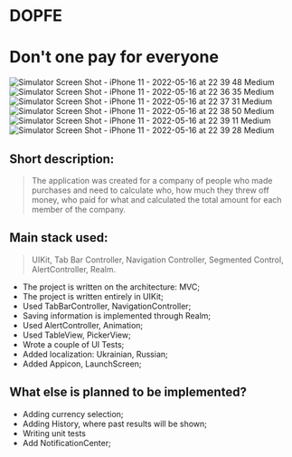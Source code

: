 # DOPFE
# Don't one pay for everyone

![Simulator Screen Shot - iPhone 11 - 2022-05-16 at 22 39 48 Medium](https://user-images.githubusercontent.com/99363379/168671663-7caec86a-0ada-4cd8-baf0-996317a9fe68.jpeg)
![Simulator Screen Shot - iPhone 11 - 2022-05-16 at 22 36 35 Medium](https://user-images.githubusercontent.com/99363379/168671374-6f956e09-2316-47da-83a3-6b71d44c752b.jpeg)
![Simulator Screen Shot - iPhone 11 - 2022-05-16 at 22 37 31 Medium](https://user-images.githubusercontent.com/99363379/168671950-8ca321ad-3a6a-4fa8-857c-ac62b6d09fdf.jpeg)
![Simulator Screen Shot - iPhone 11 - 2022-05-16 at 22 38 50 Medium](https://user-images.githubusercontent.com/99363379/168671957-0cd2730e-f096-4cde-a6f5-f4413895df6b.jpeg)
![Simulator Screen Shot - iPhone 11 - 2022-05-16 at 22 39 11 Medium](https://user-images.githubusercontent.com/99363379/168671963-ba45f3db-8166-4e76-ad03-41aa75d84f38.jpeg)
![Simulator Screen Shot - iPhone 11 - 2022-05-16 at 22 39 28 Medium](https://user-images.githubusercontent.com/99363379/168672173-f0d95a98-215e-48c0-a5b4-1648e282e157.jpeg)


## Short description: 
> The application was created for a company of people who made purchases and need to calculate who, how much they threw off money, who paid for what and calculated the total amount for each member of the company.

## Main stack used:
> UIKit, Tab Bar Controller, Navigation Controller, Segmented Control, AlertController, Realm.



- The project is written on the architecture: MVC;
- The project is written entirely in UIKit;
- Used TabBarController, NavigationController;
- Saving information is implemented through Realm;
- Used  AlertController, Animation;
- Used TableView, PickerView;
- Wrote a couple of UI Tests;
- Added localization: Ukrainian, Russian;
- Added Appicon, LaunchScreen;

## What else is planned to be implemented?

- Adding currency selection;
- Adding History, where past results will be shown;
- Writing unit tests
- Add NotificationCenter;
